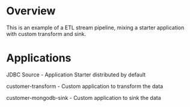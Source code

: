 # Overview
This is an example of a ETL stream pipeline, mixing a starter application with custom transform and sink.

# Applications
JDBC Source - Application Starter distributed by default

customer-transform - Custom application to transform the data

customer-mongodb-sink - Custom application to sink the data